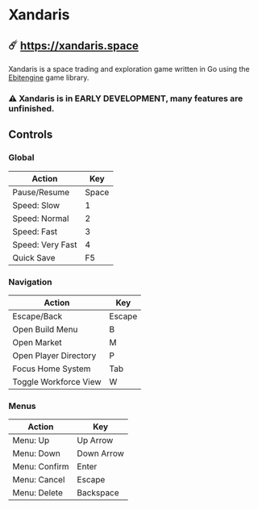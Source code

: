 # Xandaris

## ☄️ https://xandaris.space

Xandaris is a space trading and exploration game written in Go using the [Ebitengine](https://github.com/hajimehoshi/ebiten/v2) game library.

### ⚠️ Xandaris is in EARLY DEVELOPMENT, many features are unfinished.

## Controls

### Global
| Action | Key |
| --- | --- |
| Pause/Resume | Space |
| Speed: Slow | 1 |
| Speed: Normal | 2 |
| Speed: Fast | 3 |
| Speed: Very Fast | 4 |
| Quick Save | F5 |

### Navigation
| Action | Key |
| --- | --- |
| Escape/Back | Escape |
| Open Build Menu | B |
| Open Market | M |
| Open Player Directory | P |
| Focus Home System | Tab |
| Toggle Workforce View | W |

### Menus
| Action | Key |
| --- | --- |
| Menu: Up | Up Arrow |
| Menu: Down | Down Arrow |
| Menu: Confirm | Enter |
| Menu: Cancel | Escape |
| Menu: Delete | Backspace |
